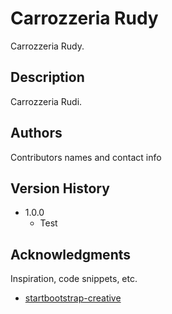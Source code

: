 # Carrozzeria Rudy

Carrozzeria Rudy.

## Description

Carrozzeria Rudi.

## Authors

Contributors names and contact info

## Version History

* 1.0.0
    * Test

## Acknowledgments

Inspiration, code snippets, etc.
* [startbootstrap-creative](https://github.com/BlackrockDigital/startbootstrap-creative)
